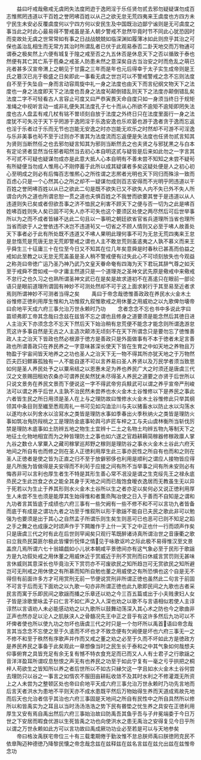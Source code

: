 <!-- { "loadSidebar": true } -->
　　益曰吁戒哉儆戒无虞罔失法度罔逰于逸罔淫于乐任贤勿贰去邪勿疑疑谋勿成百志惟熈罔违道以干百姓之誉罔咈百姓以从己之欲无怠无荒四夷来王虞度也方四方未宁民生未安必反覆虞度何以宁四方何以安民生及中国既治边鄙宁谧则是无可虞度之事当此之时此心最易得不警戒虽是圣人朝夕警戒不怠然毕竟时节不同此心犹恐因时而变故处无虞之世常常如有事之日战战兢兢如临深渊如履薄冰如此则庶乎其治之可保也盖治乱相生而无常方其治时所谓乱者已伏于此观易泰否二卦天地交而万物通可谓泰之极矣然上六便有城复于隍之戒至否之九五休否是休息天下之否以循致于泰也然便有其亡其亡系于苞桑之戒圣人防患未然之意深矣自古当治安之时而危乱之萌已兆者甚多汉宣帝渭上之朝见于甘露之三年而是年也元后得幸于太子实生成帝则是王氏之簒汉已兆于极盛之日矣即此一事看无虞之世岂可以不警戒警戒之念不忘则法度自不至于失坠自一身而言动容周旋中礼一身之法度也由天下而言纪纲文物天下之法度也一身之法度即天下之法度也吾身之法度茍颠倒错乱则天下之法度亦颠倒错乱矣法度二字不可轻看古人言容止可度又曰严恭寅畏天命自度只如一身须当终日于规矩准绳之中视听言动一或非礼便失其法度孔子七十而从心所欲不逾矩不逾矩即罔失法度也古人盘盂有戒几杖有铭不曽顷刻自放于法度之外终日只在法度里面行一身之法度犹不可失况于天下乎罔游于逸罔淫于乐逸安逸也乐欢晏也游于逸者贪于逸而忘返也淫于乐者过于乐而无节也岂能无安逸之时亦岂能无欢乐之时然却不可游不可淫逸与乐非美事也茍不至于过则亦不害其为法度流而忘返便是失法度也任贤勿贰言知其为贤则当断然任之也去邪勿疑言知其为邪则当断然去之也夫贤之与邪犹黒之与白本有定论贤者显然当任邪者昭然当去初心本自明这贰与疑皆是后来如此勿之一字言其不可贰不可疑也疑谋勿成亦是此意大抵人心本自明有不善未尝不知知之未尝不疑茍有所疑便当勿成人惟用心不刚停蓄于此所以成其疑谋者多矣这疑处便是人之初心初心至明成之则必有后悔百志惟熈心之所徃谓之志熈者光明也天下同归而殊涂一致而百虑心只是一个心然其心之所之却不一疑谋勿成则百志安得而不光明乎罔违道以干百姓之誉罔咈百姓以从已之欲此二句是既不欲失已又不欲失人内不失已外不失人所谓合内外之道也所谓忠恕一贯之道也夫惧百姓之不我誉而欲要其誉于是违道以从人违道则失已矣或者但欲吾事之济不恤民之利害不顾天下之便与否一切为之此是咈百姓咈百姓则失人矣已固不可失人亦不可失也这个要须区处使之两尽然后可后世举事所以为之而不成者皆縁不达此二句且以一事明之朝廷欲省官省兵道理所当省也理所当省而欲于人之誉依违不决岂不违道茍又一切省之不顾人情则又必至于咈人故善处天下事者必于此有所处既不违道又不咈人果明此理何事不可为无怠无荒四夷来王怠是怠惰荒是荒唐无怠无荒即警戒之谓也人主不敢怠荒则虽逺夷之人孰不慕义而来王乎舜生三十征庸三十在位至今日又不知其在位几年矣意舜是时春秋已甚髙而伯益之戒如此至教之以无怠无荒盖虽是圣人稍不警戒便有过失此心不可顷刻放失也今观益之称尧曰帝徳广运乃圣乃神乃武乃文皇天眷命奄有四海为天下君玩其辞气尊之如天至于戒舜不啻如戒一中才庸主然道只是一个道理尧之圣神文武先原是儆戒中来儆戒不怠行之也久习之也熟所谓圣神文武已在是矣是故求道初不在髙逺只在眼前一部论语只是眼前道理所谓固有神妙不可测处然却不可于这上面求躬行于其至易至近者求焉则所谓神妙不可测者当得之矣
　　禹曰于帝念哉徳惟善政政在养民水火金木土谷惟修正徳利用厚生惟和九功惟叙九叙惟歌戒之用休董之用威劝之以九歌俾勿壊帝曰俞地平天成六府三事允治万世永赖时乃功
　　念者念念不忘也书中多说此字曰苗顽弗即工帝其念哉曰念兹在兹皆不忘之谓也且修身之道要须是能念然后其徳日进人主治天下亦须念念不忘天下然后天下始治稍有怠荒便不能念才能念则所谓逸游怠荒这许多事自然是无古之人主造次颠沛无顷刻不在天下所谓念只是要勿忘了徳惟善政人主之治天下皆政也然必根源于徳方是善政只是外面做事有不本于徳者未足言善政也所谓善政只在养民养之一字意味甚深长使天下皆在生育之中如天地之养物且万物盈于宇宙间皆天地养之之功也圣人之治天下无一物不得其所亦犹天地之于万物然匹夫匹妇鳏寡孤独有一人不能自遂不可以言养易曰圣人养贤以及万民学者须当致思如何是圣人养民处予之以粟帛结之以恩惠未足为养也养民广大之时须还是唐虞三代汉之文景赐田租劝农桑亦可谓养民矣然犹未尽得圣人养民之道要之亦贤于后世所以只说文景务在养民文景而下便说这一字不得武帝穷兵黩武可以谓之养乎宣帝严刑峻法可以谓之养乎后世人主孰不治民然未尝养也水火金木土谷惟修以下是养民之事此六者皆生民之所日用须是圣人在上与之理防故曰惟修水火金木土谷惟修此只举其纲领其中条目则至纎至悉观周礼一书可见如沟洫浍川与夫以猪畜水以防止水以沟荡水以遂均水以列舍水以浍冩水之类皆是理防水事如季春出火季秋纳火之类皆是理防火事如筑冶鳬防叚桃之工是理防金底事轮舆弓庐匠车梓之工与夫山虞林衡所当斩伐厉禁是理防木底事如土防辨五地之物生土宜辨十二土之名物土均辨五物九等制天下之地征土化物地相宜而为之种皆理防土之事也如六遂之官趋耕耨简稼器修稼政廪人掌九谷之数仓人掌粟入之藏司稼掌巡邦野之稼则是理防谷之事水火金木土谷此六府天地间之所自有也而修之则在圣人正徳利用厚生此三事亦民性之所自有也而和之则在圣人正徳者是使之皆为正直之归不至于放僻邪侈也利用是顺利之谓应人接物皆应得是凡所施为皆做得是夫安得而不利茍于应接之间有所不当举事之间有所未安则必有悔吝非可以言利也厚生者生不特是其形生善心常不冺没是谓之生克绥先王之禄永底烝民之生此岂食之衣之能全其身于天地之间而已哉饱食暧衣逸居而无教虽生无以异于死若以为生止于养其形则水火金木土谷所以生之者亦足以矣何必又说正徳利用厚生人未尝不生也须是能厚其生始得惟和者薫烝陶冶使之日入于善而不自知是之谓和九功者言其皆底于成绩也六府三事有一些欠阙有一些不修不和不可以言功九者皆备而底于有成是之谓功九者之功至于惟叙所以形于歌謡不能自已夫民之歌此非可以勉强为也要须是出于其心之自然孟子所谓乐则生矣生则恶可已也恶可已则不知足之蹈之手之舞之也成康之时颂声作于下闗雎作于上什一天下之中正也什一行而颂声作矣只是唐虞三代之时有此在后世则罕闻矣只观行苇既醉诸诗真所谓治世之音康衢之歌曰立我烝民莫匪尔极此皆懽忻恱怿之情见于咏歌讴吟之际此极不易得惟汉至文景盖庶几焉所谓六七十翁嬉戯如小儿状本朝咸平景徳间亦有这气象必至于民形于歌謡方是九功叙处戒之用休董之用威休近于赏威近于刑不赏刑而曰休威言赏罚则无甚味言休威则其意深长也毕竟治天下赏罚亦不可废欲民之知所趋岂可无赏欲民之知所避岂可无刑戒之用休使之有所慕而知所自勉也董之用威使之有所恐惧也这个自是无不得但有前面许多方才可用赏刑无前一节便说赏刑非所谓正徳也虽然此二句言于前固不可言于后而无下面劝之以九歌一句亦非所谓正徳也此九歌即民间之九歌也古者采民言而寓于乐即民间之歌謡而播之乐章还以劝之今三百五篇或出于小夫贱隶妇人女子皆是涂歌里咏孟子曰仁言不如仁声之入人深也劝之以歌不与言语相似若使人主谆谆然以言语劝人未必能感动劝之以九歌所以鼓舞动荡深入其心术之防也今之歌曲非正声也然亦足以沦人之肌肤浃人之骨髓况先王中正之音乎有这许多然后九功可以不坏俾者使也所以使九功之勿坏也唐虞三代之时只是一个勿坏所以禹首语曰帝念哉言其当念念不忘使之至于久逺而不坏也才不致念便有欠阙便是坏也六府三事无一之不修不和至于秩然有序歌声并作而又戒之董之劝之必至于久而不坏如此方是徳政方是养民养民之事备于此矣观此一章想像当时之民生长于泰和之中其气象如何哉想夫仰事俯育之具皆充足有余无复有憾不特衣食充足而已而又人人有士君子之行歌謡之音洋洋盈耳所谓叹息愁恨之声无有也养民之功至于如此宁复有一毫之亏乎拱把之桐梓人苟欲生之皆知所以养之者后世所以不如古只縁欠这一字且如水火金木土谷何尝去理防只以谷之一事言之如惰农不服田亩耕耘收敛不及其时水利之不修灌溉无所资上之人未尝为之整顿区处也帝曰俞地平天成六府三事允治万世永赖时乃功先言地而后言天者洪水为患地不平则天亦不成水患既平然后万物始得生养而天道成焉故先地而后天也允治者信乎其治也六府三事固是天地间之所自有民性中之所自具然所以修所以和皆禹实为之耳且以当时汤汤浩浩之势下民有昬垫之忧生养之具安在正徳利用厚生又安有焉自禹出然后六府三事始治故曰防禹吾其鱼乎吾与子弁冕端委于今日万世之下安居而暇食优游以生死皆禹之功也向使洪水之患无禹治之安得复见今日乎所以谓之万世永赖如此方可以言功故曰禹成厥功功业必至若是可以与天地参矣
　　帝曰格汝禹朕宅帝位三十有三载耄期倦于勤汝惟不怠总朕师禹曰朕徳罔克民不依臯陶迈种德徳乃降黎民懐之帝念哉念兹在兹释兹在兹名言兹在兹允出兹在兹惟帝念功
